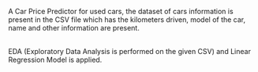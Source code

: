 A Car Price Predictor for used cars, the dataset of cars information is present in the CSV file which has the kilometers driven, model of the car, name and other information are present.

<br>
EDA (Exploratory Data Analysis is performed on the given CSV) and Linear Regression Model is applied.

